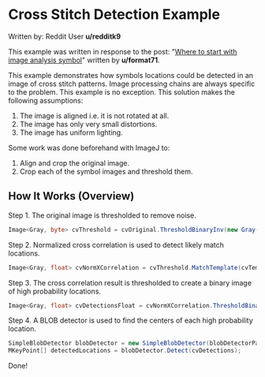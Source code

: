﻿Cross Stitch Detection Example
===

Written by: Reddit User **u/redditk9**

This example was written in response to the post:
"[Where to start with image analysis symbol](https://www.reddit.com/r/csharp/comments/i52apl/where_to_start_with_image_analysis_symbol/)" written by **u/format71**.
 
This example demonstrates how symbols locations could be detected in an image of cross stitch patterns. Image processing chains are always specific to the problem. This example is no exception. This solution makes the following assumptions:

1. The image is aligned i.e. it is not rotated at all.
2. The image has only very small distortions.
3. The image has uniform lighting.

Some work was done beforehand with ImageJ to:
1.  Align and crop the original image.
2.  Crop each of the symbol images and threshold them.

How It Works (Overview)
---
Step 1. The original image is thresholded to remove noise.  

```csharp
Image<Gray, byte> cvThreshold = cvOriginal.ThresholdBinaryInv(new Gray(thresholdLevel), new Gray(255));
```

Step 2. Normalized cross correlation is used to detect likely match locations.  

```csharp
Image<Gray, float> cvNormXCorrelation = cvThreshold.MatchTemplate(cvTemplate, TemplateMatchingType.CcoeffNormed);
```

Step 3. The cross correlation result is thresholded to create a binary image of high probability locations.  

```csharp
Image<Gray, float> cvDetectionsFloat = cvNormXCorrelation.ThresholdBinary(new Gray(minimumCorrelationCoefficient), new Gray(255.0f));
```

Step 4. A BLOB detector is used to find the centers of each high probability location.  

```csharp
SimpleBlobDetector blobDetector = new SimpleBlobDetector(blobDetectorParams);
MKeyPoint[] detectedLocations = blobDetector.Detect(cvDetections);
```

Done!
